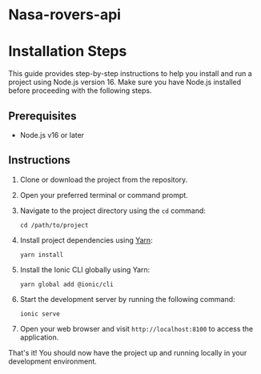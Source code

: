 # Nasa-rovers-api

# Installation Steps

This guide provides step-by-step instructions to help you install and run a project using Node.js version 16. Make sure you have Node.js installed before proceeding with the following steps.

## Prerequisites
- Node.js v16 or later

## Instructions

1. Clone or download the project from the repository.

2. Open your preferred terminal or command prompt.

3. Navigate to the project directory using the `cd` command:
   ```
   cd /path/to/project
   ```

4. Install project dependencies using [Yarn](https://yarnpkg.com/):
   ```
   yarn install
   ```

5. Install the Ionic CLI globally using Yarn:
   ```
   yarn global add @ionic/cli
   ```

6. Start the development server by running the following command:
   ```
   ionic serve
   ```

7. Open your web browser and visit `http://localhost:8100` to access the application.

That's it! You should now have the project up and running locally in your development environment.

